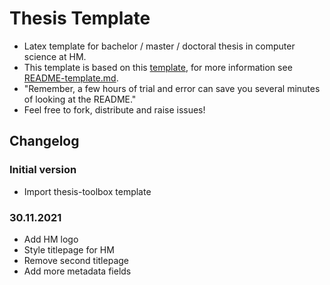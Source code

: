 # Thesis Template
- Latex template for bachelor / master / doctoral thesis in computer science at HM.
- This template is based on this [template](https://github.com/thesis-toolbox/template), for more information see [README-template.md](README-template.md).
- "Remember, a few hours of trial and error can save you several minutes of looking at the README."
- Feel free to fork, distribute and raise issues!

## Changelog

### Initial version
- Import thesis-toolbox template

### 30.11.2021
- Add HM logo
- Style titlepage for HM
- Remove second titlepage
- Add more metadata fields
